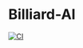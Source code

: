 # Billiard-AI

[![CI](https://github.com/LukasSeglias/billiard-ai/actions/workflows/main.yml/badge.svg)](https://github.com/LukasSeglias/billiard-ai/actions/workflows/main.yml)